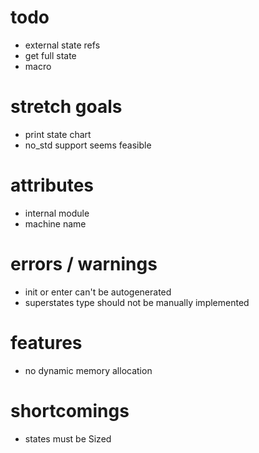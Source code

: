 # todo
- external state refs
- get full state
- macro

# stretch goals
- print state chart
- no_std support seems feasible

# attributes
- internal module
- machine name

# errors / warnings
- init or enter can't be autogenerated
- superstates type should not be manually implemented

# features
- no dynamic memory allocation

# shortcomings
- states must be Sized
